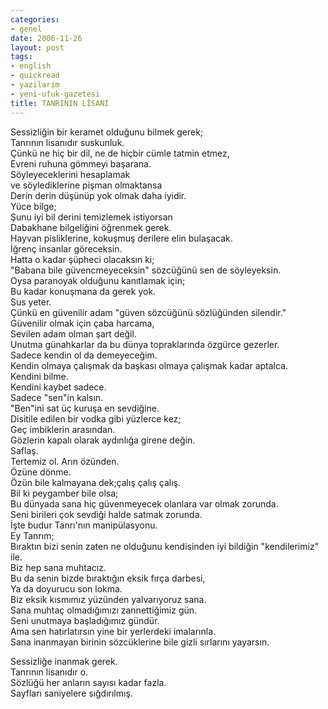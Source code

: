 ```yaml
---
categories:
- genel
date: 2006-11-26
layout: post
tags:
- english
- quickread
- yazilarim
- yeni-ufuk-gazetesi
title: TANRININ LİSANI
---
```


Sessizliğin bir keramet olduğunu bilmek gerek;  
Tanrının lisanıdır suskunluk.  
Çünkü ne hiç bir dil, ne de hiçbir cümle tatmin etmez,  
Evreni ruhuna gömmeyi başarana.  
Söyleyeceklerini hesaplamak  
ve söylediklerine pişman olmaktansa  
Derin derin düşünüp yok olmak daha iyidir.  
Yüce bilge;  
Şunu iyi bil derini temizlemek istiyorsan  
Dabakhane bilgeliğini öğrenmek gerek.  
Hayvan pisliklerine, kokuşmuş derilere elin bulaşacak.  
İğrenç insanlar göreceksin.  
Hatta o kadar şüpheci olacaksın ki;  
"Babana bile güvencmeyeceksin" sözcüğünü sen de söyleyeksin.  
Oysa paranoyak olduğunu kanıtlamak için;  
Bu kadar konuşmana da gerek yok.  
Sus yeter.  
Çünkü en güvenilir adam "güven sözcüğünü sözlüğünden silendir."  
Güvenilir olmak için çaba harcama,  
Sevilen adam olman şart değil.  
Unutma günahkarlar da bu dünya topraklarında özgürce gezerler.  
Sadece kendin ol da demeyeceğim.  
Kendin olmaya çalışmak da başkası olmaya çalışmak kadar aptalca.  
Kendini bilme.  
Kendini kaybet sadece.  
Sadece "sen"in kalsın.  
"Ben"ini sat üç kuruşa en sevdiğine.  
Disitile edilen bir vodka gibi yüzlerce kez;  
Geç imbiklerin arasından.  
Gözlerin kapalı olarak aydınlığa girene değin.  
Saflaş.  
Tertemiz ol. Arın özünden.  
Özüne dönme.  
Özün bile kalmayana dek;çalış çalış çalış.  
Bil ki peygamber bile olsa;  
Bu dünyada sana hiç güvenmeyecek olanlara var olmak zorunda.  
Seni birileri çok sevdiği halde satmak zorunda.  
İşte budur Tanrı'nın manipülasyonu.  
Ey Tanrım;  
Bıraktın bizi senin zaten ne olduğunu kendisinden iyi bildiğin "kendilerimiz" ile.  
Biz hep sana muhtacız.  
Bu da senin bizde bıraktığın eksik fırça darbesi,  
Ya da doyurucu son lokma.  
Biz eksik kısmımız yüzünden yalvarıyoruz sana.  
Sana muhtaç olmadığımızı zannettiğimiz gün.  
Seni unutmaya başladığımız gündür.  
Ama sen hatırlatırsın yine bir yerlerdeki imalarınla.  
Sana inanmayan birinin sözcüklerine bile gizli sırlarını yayarsın.  
  
Sessizliğe inanmak gerek.  
Tanrının lisanıdır o.  
Sözlüğü her anların sayısı kadar fazla.  
Sayfları saniyelere sığdırılmış.
